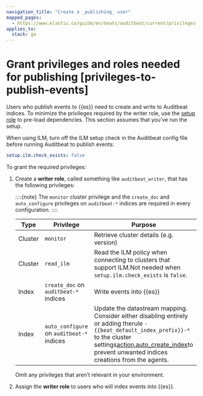 ```yaml
---
navigation_title: "Create a _publishing_ user"
mapped_pages:
  - https://www.elastic.co/guide/en/beats/auditbeat/current/privileges-to-publish-events.html
applies_to:
  stack: ga
---
```


# Grant privileges and roles needed for publishing [privileges-to-publish-events]


Users who publish events to {{es}} need to create and write to Auditbeat indices. To minimize the privileges required by the writer role, use the [setup role](/reference/auditbeat/privileges-to-setup-beats.md) to pre-load dependencies. This section assumes that you’ve run the setup.

When using ILM, turn off the ILM setup check in the Auditbeat config file before running Auditbeat to publish events:

```yaml
setup.ilm.check_exists: false
```

To grant the required privileges:

1. Create a **writer role**, called something like `auditbeat_writer`, that has the following privileges:

    ::::{note}
    The `monitor` cluster privilege and the `create_doc` and `auto_configure` privileges on `auditbeat-*` indices are required in every configuration.
    ::::


    | Type | Privilege | Purpose |
    | --- | --- | --- |
    | Cluster | `monitor` | Retrieve cluster details (e.g. version) |
    | Cluster | `read_ilm` | Read the ILM policy when connecting to clusters that support ILM.Not needed when `setup.ilm.check_exists` is `false`. |
    | Index | `create_doc` on `auditbeat-*` indices | Write events into {{es}} |
    | Index | `auto_configure` on `auditbeat-*` indices | Update the datastream mapping. Consider either disabling entirely or adding therule `-{{beat_default_index_prefix}}-*` to the cluster settings[action.auto_create_index](https://www.elastic.co/docs/api/doc/elasticsearch/operation/operation-create)to prevent unwanted indices creations from the agents. |

    Omit any privileges that aren’t relevant in your environment.

2. Assign the **writer role** to users who will index events into {{es}}.

